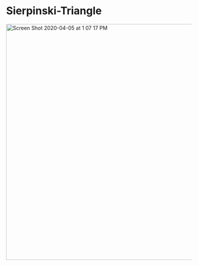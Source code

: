 # Sierpinski-Triangle

<img width="640" alt="Screen Shot 2020-04-05 at 1 07 17 PM" src="https://user-images.githubusercontent.com/39747003/78505003-6d151f80-773e-11ea-8ed0-f2de1c99b6b0.png">
